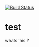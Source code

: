 [![Build Status](https://secure.travis-ci.org/aaharu/test.png)](http://travis-ci.org/aaharu/test)

test
====
whats this ?
